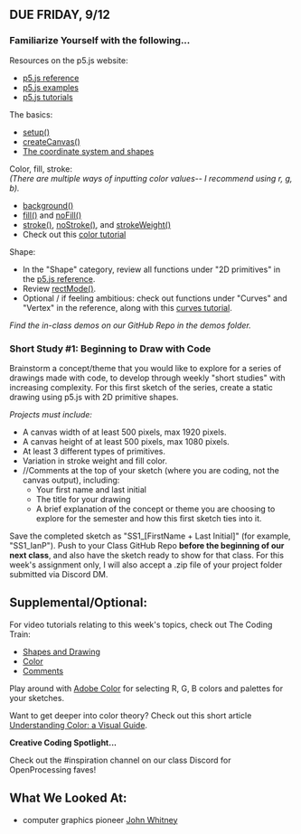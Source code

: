 ## DUE FRIDAY, 9/12

### **Familiarize Yourself with the following...**        
Resources on the p5.js website: 
* [p5.js reference](https://p5js.org/reference/)       
* [p5.js examples](https://p5js.org/examples/)
* [p5.js tutorials](https://p5js.org/tutorials/) 

The basics:   
* [setup()](https://p5js.org/reference/p5/setup/) 
* [createCanvas()](https://p5js.org/reference/p5/createCanvas/)     
* [The coordinate system and shapes](https://archive.p5js.org/learn/coordinate-system-and-shapes.html)
 
Color, fill, stroke:      
_(There are multiple ways of inputting color values-- I recommend using r, g, b)._  
* [background()](https://p5js.org/reference/p5/background/)  
* [fill()](https://p5js.org/reference/p5/fill/) and [noFill()](https://p5js.org/reference/p5/noFill/) 
* [stroke()](https://p5js.org/reference/p5/stroke/), [noStroke()](https://p5js.org/reference/p5/noStroke/), and [strokeWeight()](https://p5js.org/reference/p5/strokeWeight/)    
* Check out this [color tutorial](https://archive.p5js.org/learn/color.html)

Shape:  
* In the "Shape" category, review all functions under "2D primitives" in the [p5.js reference](https://p5js.org/reference/).  
* Review [rectMode()](https://p5js.org/reference/p5/rectMode/).   
* Optional / if feeling ambitious: check out functions under "Curves" and "Vertex" in the reference, along with this [curves tutorial](https://archive.p5js.org/learn/curves.html).  
   

_Find the in-class demos on our GitHub Repo in the demos folder._

  
### **Short Study #1: Beginning to Draw with Code**
Brainstorm a concept/theme that you would like to explore for a series of drawings made with code, to develop through weekly "short studies" with increasing complexity. For this first sketch of the series, create a static drawing using p5.js with 2D primitive shapes.   
 
_Projects must include:_ 
* A canvas width of at least 500 pixels, max 1920 pixels.  
* A canvas height of at least 500 pixels, max 1080 pixels.  
* At least 3 different types of primitives.  
* Variation in stroke weight and fill color.
* //Comments at the top of your sketch (where you are coding, not the canvas output), including: 
    * Your first name and last initial 
    * The title for your drawing    
    * A brief explanation of the concept or theme you are choosing to explore for the semester and how this first sketch ties into it.     

Save the completed sketch as "SS1_[FirstName + Last Initial]" (for example, "SS1_IanP"). Push to your Class GitHub Repo **before the beginning of our next class**, and also have the sketch ready to show for that class. For this week's assignment only, I will also accept a .zip file of your project folder submitted via Discord DM.

## **Supplemental/Optional:**  
For video tutorials relating to this week's topics, check out The Coding Train:  
* [Shapes and Drawing](https://thecodingtrain.com/tracks/code-programming-with-p5-js/code/1-intro/3-shapes-drawing) 
* [Color](https://thecodingtrain.com/tracks/code-programming-with-p5-js/code/1-intro/4-color)    
* [Comments](https://thecodingtrain.com/tracks/code-programming-with-p5-js/code/1-intro/6-comments)  

Play around with [Adobe Color](https://color.adobe.com/create/color-wheel) for selecting R, G, B colors and palettes for your sketches.    

Want to get deeper into color theory? Check out this short article [Understanding Color: a Visual Guide](https://creativecloud.adobe.com/cc/discover/article/understanding-color-a-visual-guide). 
  
**Creative Coding Spotlight...** 

Check out the #inspiration channel on our class Discord for OpenProcessing faves!

## What We Looked At:

- computer graphics pioneer [John Whitney](https://www.youtube.com/watch?v=cP5Mj6ZvZJc)